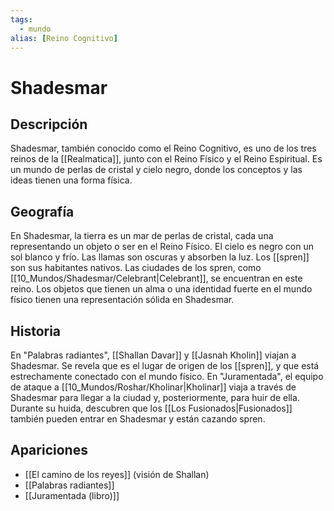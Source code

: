 ```yaml
---
tags:
  - mundo
alias: [Reino Cognitivo]
---
```


# Shadesmar

## Descripción
Shadesmar, también conocido como el Reino Cognitivo, es uno de los tres reinos de la [[Realmatica]], junto con el Reino Físico y el Reino Espiritual. Es un mundo de perlas de cristal y cielo negro, donde los conceptos y las ideas tienen una forma física.

## Geografía
En Shadesmar, la tierra es un mar de perlas de cristal, cada una representando un objeto o ser en el Reino Físico. El cielo es negro con un sol blanco y frío. Las llamas son oscuras y absorben la luz. Los [[spren]] son sus habitantes nativos. Las ciudades de los spren, como [[10_Mundos/Shadesmar/Celebrant|Celebrant]], se encuentran en este reino. Los objetos que tienen un alma o una identidad fuerte en el mundo físico tienen una representación sólida en Shadesmar.

## Historia
En "Palabras radiantes", [[Shallan Davar]] y [[Jasnah Kholin]] viajan a Shadesmar. Se revela que es el lugar de origen de los [[spren]], y que está estrechamente conectado con el mundo físico. En "Juramentada", el equipo de ataque a [[10_Mundos/Roshar/Kholinar|Kholinar]] viaja a través de Shadesmar para llegar a la ciudad y, posteriormente, para huir de ella. Durante su huida, descubren que los [[Los Fusionados|Fusionados]] también pueden entrar en Shadesmar y están cazando spren.

## Apariciones
* [[El camino de los reyes]] (visión de Shallan)
* [[Palabras radiantes]]
* [[Juramentada (libro)]]